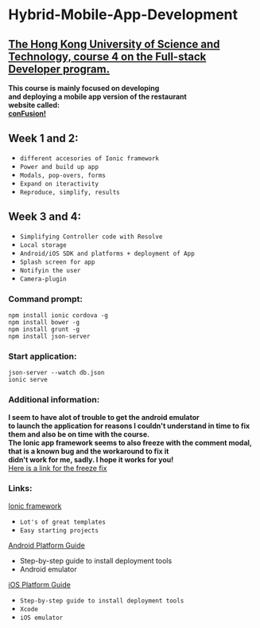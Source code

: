 # Hybrid-Mobile-App-Development 

 [The Hong Kong University of Science and Technology, course 4 on the Full-stack Developer program.](https://www.coursera.org/learn/hybrid-mobile-development/home/welcome)
----------------------------
<strong>This course is mainly focused on developing <br>
and deploying a mobile app version of the restaurant <br>
website called: <br> 
<u>conFusion!</u></strong>

## Week 1 and 2:

   * `different accesories of Ionic framework`
   * `Power and build up app`
   * `Modals, pop-overs, forms`
   * `Expand on iteractivity`
   * `Reproduce, simplify, results`

## Week 3 and 4:

   * `Simplifying Controller code with Resolve`
   * `Local storage`
   * `Android/iOS SDK and platforms + deployment of App`
   * `Splash screen for app`
   * `Notifyin the user`
   * `Camera-plugin`

### Command prompt: 

  `npm install ionic cordova -g` <br>
  `npm install bower -g` <br>
  `npm install grunt -g` <br>
  `npm install json-server`

### Start application:

  `json-server --watch db.json` <br>
  `ionic serve`
  
### Additional information:

  <strong>I seem to have alot of trouble to get the android emulator<br> to launch the application for reasons I couldn't understand in time to   fix them and also be on time with the course.<br>
  The Ionic app framework seems to also freeze with the comment modal, that is a known bug and the workaround to fix it<br>
  didn't work for me, sadly. I hope it works for you!<br></strong>
  [Here is a link for the freeze fix]( https://stackoverflow.com/questions/40491717/ionic-app-freezes-or-stops-working-after-popover-and-modal-closes/40561429#40561429)
  
### Links:

[Ionic framework](http://ionicframework.com/)  <br>
   * `Lot's of great templates`
   * `Easy starting projects`  <br>

[Android Platform Guide](http://cordova.apache.org/docs/en/latest/guide/platforms/android/index.html) <br>
   * Step-by-step guide to install deployment tools
   * Android emulator <br> 
  
[iOS Platform Guide](http://cordova.apache.org/docs/en/latest/guide/platforms/ios/index.html)  <br>
   * `Step-by-step guide to install deployment tools`
   * `Xcode`
   * `iOS emulator`
   
